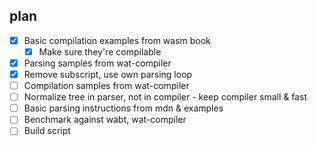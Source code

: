 
## plan

* [x] Basic compilation examples from wasm book
  * [x] Make sure they're compilable
* [x] Parsing samples from wat-compiler
* [x] Remove subscript, use own parsing loop
* [ ] Compilation samples from wat-compiler
* [ ] Normalize tree in parser, not in compiler - keep compiler small & fast
* [ ] Basic parsing instructions from mdn & examples
* [ ] Benchmark against wabt, wat-compiler
* [ ] Build script
